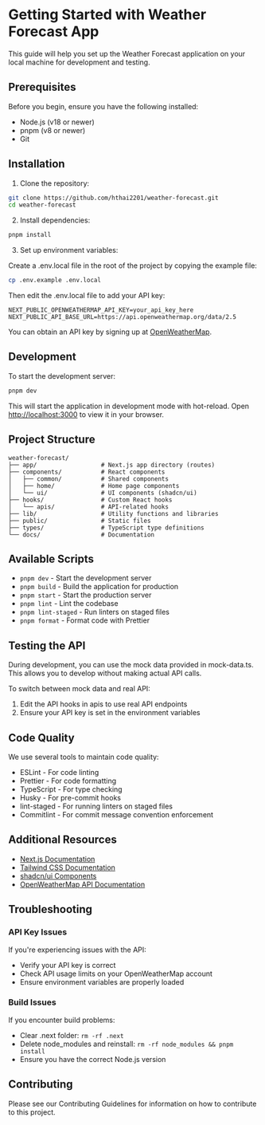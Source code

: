 # Getting Started with Weather Forecast App

This guide will help you set up the Weather Forecast application on your local machine for development and testing.

## Prerequisites

Before you begin, ensure you have the following installed:

- Node.js (v18 or newer)
- pnpm (v8 or newer)
- Git

## Installation

1. Clone the repository:

```bash
git clone https://github.com/hthai2201/weather-forecast.git
cd weather-forecast
```

2. Install dependencies:

```bash
pnpm install
```

3. Set up environment variables:

Create a .env.local file in the root of the project by copying the example file:

```bash
cp .env.example .env.local
```

Then edit the .env.local file to add your API key:

```
NEXT_PUBLIC_OPENWEATHERMAP_API_KEY=your_api_key_here
NEXT_PUBLIC_API_BASE_URL=https://api.openweathermap.org/data/2.5
```

You can obtain an API key by signing up at [OpenWeatherMap](https://openweathermap.org/api).

## Development

To start the development server:

```bash
pnpm dev
```

This will start the application in development mode with hot-reload. Open [http://localhost:3000](http://localhost:3000) to view it in your browser.

## Project Structure

```
weather-forecast/
├── app/                  # Next.js app directory (routes)
├── components/           # React components
│   ├── common/           # Shared components
│   ├── home/             # Home page components
│   └── ui/               # UI components (shadcn/ui)
├── hooks/                # Custom React hooks
│   └── apis/             # API-related hooks
├── lib/                  # Utility functions and libraries
├── public/               # Static files
├── types/                # TypeScript type definitions
└── docs/                 # Documentation
```

## Available Scripts

- `pnpm dev` - Start the development server
- `pnpm build` - Build the application for production
- `pnpm start` - Start the production server
- `pnpm lint` - Lint the codebase
- `pnpm lint-staged` - Run linters on staged files
- `pnpm format` - Format code with Prettier

## Testing the API

During development, you can use the mock data provided in mock-data.ts. This allows you to develop without making actual API calls.

To switch between mock data and real API:

1. Edit the API hooks in apis to use real API endpoints
2. Ensure your API key is set in the environment variables

## Code Quality

We use several tools to maintain code quality:

- ESLint - For code linting
- Prettier - For code formatting
- TypeScript - For type checking
- Husky - For pre-commit hooks
- lint-staged - For running linters on staged files
- Commitlint - For commit message convention enforcement

## Additional Resources

- [Next.js Documentation](https://nextjs.org/docs)
- [Tailwind CSS Documentation](https://tailwindcss.com/docs)
- [shadcn/ui Components](https://ui.shadcn.com)
- [OpenWeatherMap API Documentation](https://openweathermap.org/api)

## Troubleshooting

### API Key Issues

If you're experiencing issues with the API:

- Verify your API key is correct
- Check API usage limits on your OpenWeatherMap account
- Ensure environment variables are properly loaded

### Build Issues

If you encounter build problems:

- Clear .next folder: `rm -rf .next`
- Delete node_modules and reinstall: `rm -rf node_modules && pnpm install`
- Ensure you have the correct Node.js version

## Contributing

Please see our Contributing Guidelines for information on how to contribute to this project.
